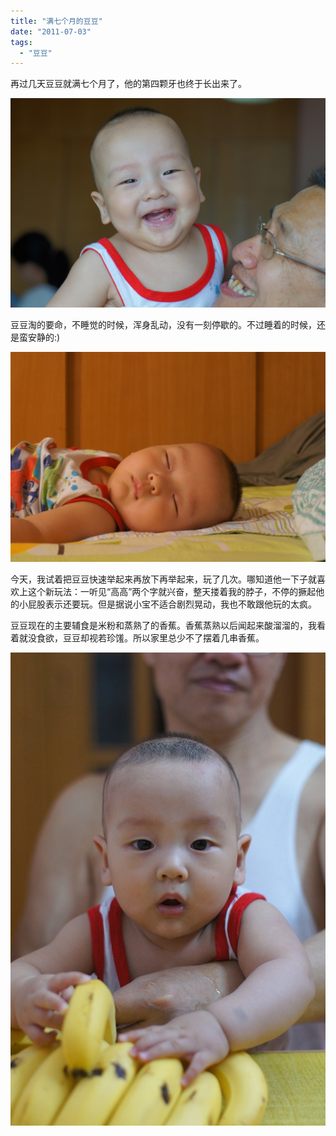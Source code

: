```yaml
---
title: "满七个月的豆豆"
date: "2011-07-03"
tags: 
  - "豆豆"
---
```


再过几天豆豆就满七个月了，他的第四颗牙也终于长出来了。

![DSC02008](images/dsc02008.jpg "DSC02008")

豆豆淘的要命，不睡觉的时候，浑身乱动，没有一刻停歇的。不过睡着的时候，还是蛮安静的:)

![DSC02049](images/dsc02049.jpg "DSC02049")

今天，我试着把豆豆快速举起来再放下再举起来，玩了几次。哪知道他一下子就喜欢上这个新玩法：一听见“高高”两个字就兴奋，整天搂着我的脖子，不停的撅起他的小屁股表示还要玩。但是据说小宝不适合剧烈晃动，我也不敢跟他玩的太疯。

豆豆现在的主要辅食是米粉和蒸熟了的香蕉。香蕉蒸熟以后闻起来酸溜溜的，我看着就没食欲，豆豆却视若珍馐。所以家里总少不了摆着几串香蕉。

![DSC01986](images/dsc01986.jpg "DSC01986")
